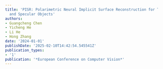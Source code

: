 ```yaml
---
title: 'PISR: Polarimetric Neural Implicit Surface Reconstruction for Textureless
  and Specular Objects'
authors:
- Guangcheng Chen
- Yicheng He
- Li He
- Hong Zhang
date: '2024-01-01'
publishDate: '2025-02-10T14:42:54.545541Z'
publication_types:
- '1'
publication: '*European Conference on Computer Vision*'
---
```

